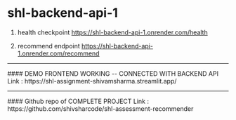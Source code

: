 # shl-backend-api-1

1. health checkpoint
   https://shl-backend-api-1.onrender.com/health

2. recommend endpoint
   https://shl-backend-api-1.onrender.com/recommend


   
<hr>
#### DEMO FRONTEND WORKING -- CONNECTED WITH BACKEND API
Link : https://shl-assignment-shivamsharma.streamlit.app/

<hr>
#### Github repo of COMPLETE PROJECT
Link : https://github.com/shivsharcode/shl-assessment-recommender
